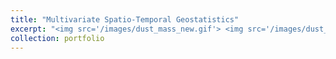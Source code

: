 ```yaml
---
title: "Multivariate Spatio-Temporal Geostatistics"
excerpt: "<img src='/images/dust_mass_new.gif'> <img src='/images/dust_mass_new.gif'>"
collection: portfolio
---
```

